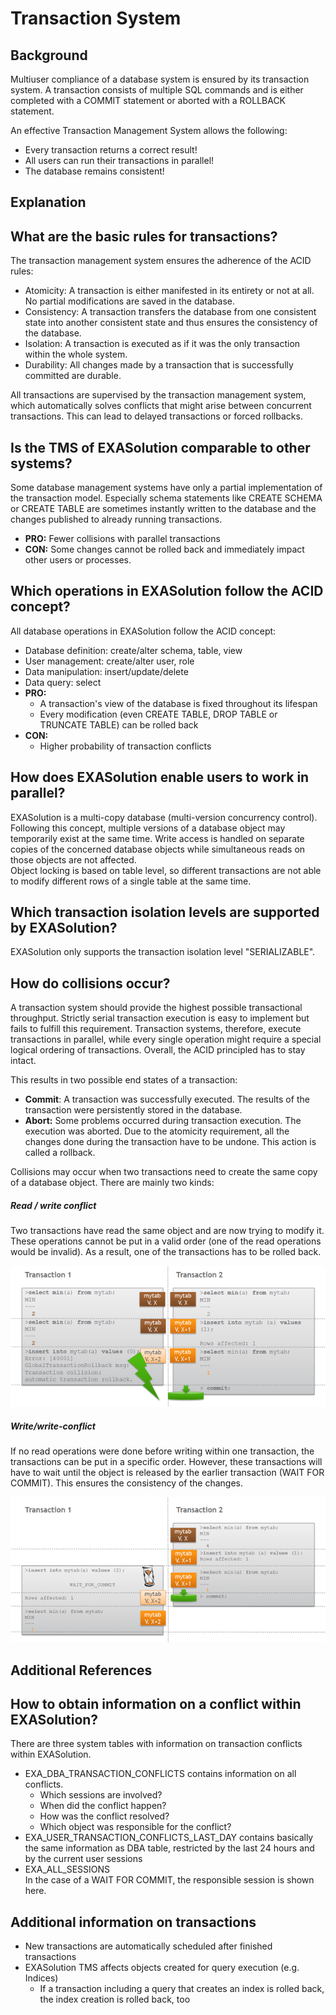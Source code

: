 # Transaction System 
## Background

Multiuser compliance of a database system is ensured by its transaction system. A transaction consists of multiple SQL commands and is either completed with a COMMIT statement or aborted with a ROLLBACK statement.

An effective Transaction Management System allows the following:

* Every transaction returns a correct result!
* All users can run their transactions in parallel!
* The database remains consistent!

## Explanation

## What are the basic rules for transactions?

The transaction management system ensures the adherence of the ACID rules:

* Atomicity: A transaction is either manifested in its entirety or not at all. No partial modifications are saved in the database.
* Consistency: A transaction transfers the database from one consistent state into another consistent state and thus ensures the consistency of the database.
* Isolation: A transaction is executed as if it was the only transaction within the whole system.
* Durability: All changes made by a transaction that is successfully committed are durable.

All transactions are supervised by the transaction management system, which automatically solves conflicts that might arise between concurrent transactions. This can lead to delayed transactions or forced rollbacks.

## Is the TMS of EXASolution comparable to other systems?

Some database management systems have only a partial implementation of the transaction model. Especially schema statements like CREATE SCHEMA or CREATE TABLE are sometimes instantly written to the database and the changes published to already running transactions.

* **PRO:** Fewer collisions with parallel transactions
* **CON:** Some changes cannot be rolled back and immediately impact other users or processes.

## Which operations in EXASolution follow the ACID concept?

All database operations in EXASolution follow the ACID concept:

* Database definition: create/alter schema, table, view
* User management: create/alter user, role
* Data manipulation: insert/update/delete
* Data query: select
* **PRO:**
	+ A transaction's view of the database is fixed throughout its lifespan
	+ Every modification (even CREATE TABLE, DROP TABLE or TRUNCATE TABLE) can be rolled back
* **CON:**
	+ Higher probability of transaction conflicts

## How does EXASolution enable users to work in parallel?

EXASolution is a multi-copy database (multi-version concurrency control). Following this concept, multiple versions of a database object may temporarily exist at the same time. Write access is handled on separate copies of the concerned database objects while simultaneous reads on those objects are not affected.  
Object locking is based on table level, so different transactions are not able to modify different rows of a single table at the same time.

## Which transaction isolation levels are supported by EXASolution?

EXASolution only supports the transaction isolation level "SERIALIZABLE".

## How do collisions occur?

A transaction system should provide the highest possible transactional throughput. Strictly serial transaction execution is easy to implement but fails to fulfill this requirement. Transaction systems, therefore, execute transactions in parallel, while every single operation might require a special logical ordering of transactions. Overall, the ACID principled has to stay intact.

This results in two possible end states of a transaction:

* **Commit**: A transaction was successfully executed. The results of the transaction were persistently stored in the database.
* **Abort:** Some problems occurred during transaction execution. The execution was aborted. Due to the atomicity requirement, all the changes done during the transaction have to be undone. This action is called a rollback.

Collisions may occur when two transactions need to create the same copy of a database object. There are mainly two kinds:

##### Read / write conflict

Two transactions have read the same object and are now trying to modify it. These operations cannot be put in a valid order (one of the read operations would be invalid). As a result, one of the transactions has to be rolled back.

![](images/read_write_conflict.png)

##### Write/write-conflict

If no read operations were done before writing within one transaction, the transactions can be put in a specific order. However, these transactions will have to wait until the object is released by the earlier transaction (WAIT FOR COMMIT). This ensures the consistency of the changes.

![](images/write_write_conflict.png)

## Additional References

## How to obtain information on a conflict within EXASolution?

There are three system tables with information on transaction conflicts within EXASolution.

* EXA_DBA_TRANSACTION_CONFLICTS contains information on all conflicts.
	+ Which sessions are involved?
	+ When did the conflict happen?
	+ How was the conflict resolved?
	+ Which object was responsible for the conflict?
* EXA_USER_TRANSACTION_CONFLICTS_LAST_DAY contains basically the same information as DBA table, restricted by the last 24 hours and by the current user sessions
* EXA_ALL_SESSIONS  
In the case of a WAIT FOR COMMIT, the responsible session is shown here.

## Additional information on transactions

* New transactions are automatically scheduled after finished transactions
* EXASolution TMS affects objects created for query execution (e.g. Indices)
	+ If a transaction including a query that creates an index is rolled back, the index creation is rolled back, too
